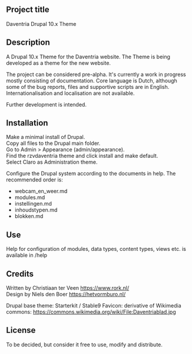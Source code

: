 ## Project title

Daventria Drupal 10.x Theme

## Description

A Drupal 10.x Theme for the Daventria website. The Theme is being developed as a theme for the new website.

The project can be considered pre-alpha. It's currently a work in progress mostly consisting of documentation. Core language is Dutch, although some of the bug reports, files and supportive scripts are in English. Internationalisation and localisation are not available.

Further development is intended.

## Installation

Make a minimal install of Drupal.  
Copy all files to the Drupal main folder.  
Go to Admin > Appearance (admin/appearance).  
Find the rzvdaventria theme and click install and make default.  
Select Claro as Administration theme.

Configure the Drupal system according to the documents in help. The recommended order is:

- webcam_en_weer.md
- modules.md
- instellingen.md
- inhoudstypen.md
- blokken.md

## Use

Help for configuration of modules, data types, content types, views etc. is available in /help

## Credits

Written by Christiaan ter Veen https://www.rork.nl/  
Design by Niels den Boer https://hetvormburo.nl/

Drupal base theme: Starterkit / Stable9
Favicon: derivative of Wikimedia commons: https://commons.wikimedia.org/wiki/File:Daventriablad.jpg

## License

To be decided, but consider it free to use, modify and distribute.
